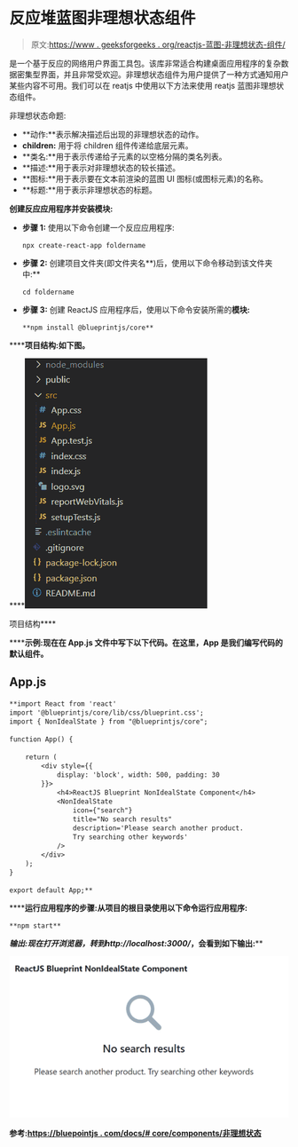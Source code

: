 # 反应堆蓝图非理想状态组件

> 原文:[https://www . geeksforgeeks . org/reactjs-蓝图-非理想状态-组件/](https://www.geeksforgeeks.org/reactjs-blueprint-nonidealstate-component/)

是一个基于反应的网络用户界面工具包。该库非常适合构建桌面应用程序的复杂数据密集型界面，并且非常受欢迎。非理想状态组件为用户提供了一种方式通知用户某些内容不可用。我们可以在 reatjs 中使用以下方法来使用 reatjs 蓝图非理想状态组件。

非理想状态命题:

*   **动作:**表示解决描述后出现的非理想状态的动作。
*   **children:** 用于将 children 组件传递给底层元素。
*   **类名:**用于表示传递给子元素的以空格分隔的类名列表。
*   **描述:**用于表示对非理想状态的较长描述。
*   **图标:**用于表示要在文本前渲染的蓝图 UI 图标(或图标元素)的名称。
*   **标题:**用于表示非理想状态的标题。

**创建反应应用程序并安装模块:**

*   **步骤 1:** 使用以下命令创建一个反应应用程序:

    ```
    npx create-react-app foldername
    ```

*   **步骤 2:** 创建项目文件夹(即文件夹名**)后，使用以下命令移动到该文件夹中:**

    ```
    cd foldername
    ```

*   **步骤 3:** 创建 ReactJS 应用程序后，使用以下命令安装所需的****模块:****

    ```
    **npm install @blueprintjs/core**
    ```

******项目结构:**如下图。****

****![](img/f04ae0d8b722a9fff0bd9bd138b29c23.png)

项目结构**** 

******示例:**现在在 **App.js** 文件中写下以下代码。在这里，App 是我们编写代码的默认组件。****

## ****App.js****

```
**import React from 'react'
import '@blueprintjs/core/lib/css/blueprint.css';
import { NonIdealState } from "@blueprintjs/core";

function App() {

    return (
        <div style={{
            display: 'block', width: 500, padding: 30
        }}>
            <h4>ReactJS Blueprint NonIdealState Component</h4>
            <NonIdealState
                icon={"search"}
                title="No search results"
                description='Please search another product. 
                Try searching other keywords'
            />
        </div>
    );
}

export default App;**
```

******运行应用程序的步骤:**从项目的根目录使用以下命令运行应用程序:****

```
**npm start**
```

******输出:**现在打开浏览器，转到***http://localhost:3000/***，会看到如下输出:****

****![](img/187c79009a36b866767f863fb097fcd8.png)****

******参考:**[https://bluepointjs . com/docs/# core/components/非理想状态](https://blueprintjs.com/docs/#core/components/non-ideal-state)****